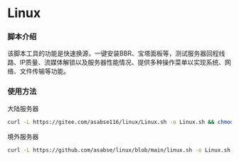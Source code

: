  # Linux

 ### 脚本介绍

 该脚本工具的功能是快速换源，一键安装BBR、宝塔面板等，测试服务器回程线路、IP质量、流媒体解锁以及服务器性能情况、提供多种操作菜单以实现系统、网络、文件传输等功能。
 
### 使用方法
大陆服务器
```bash
curl -L https://gitee.com/asabse116/linux/Linux.sh -o Linux.sh && chmod +x Linux.sh && bash Linux.sh
```
境外服务器
```bash
curl -L https://github.com/asabse/linux/blob/main/linux.sh -o Linux.sh && chmod +x Linux.sh && bash Linux.sh
